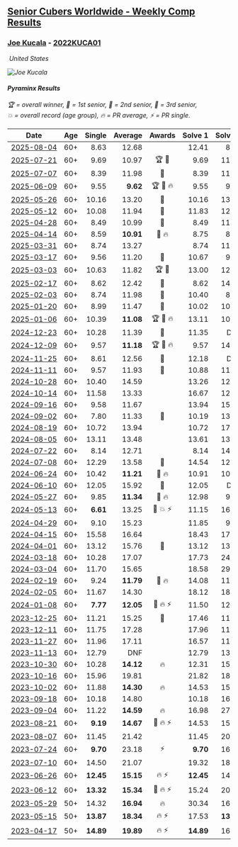 <style>table {white-space: nowrap;}</style>
<link rel="stylesheet" type="text/css" href="/scw-comp/css/flags.css" />

## [Senior Cubers Worldwide - Weekly Comp Results](/scw-comp/results/)
### [Joe Kucala](README.md) - [2022KUCA01](https://www.worldcubeassociation.org/persons/2022KUCA01?event=pyram)

<i class="flag flag-US" />&nbsp;United States

![Joe Kucala](1682123036.jpg)

#### Pyraminx Results

<span style="white-space: nowrap;">🏆 = overall winner</span>, <span style="white-space: nowrap;">🥇 = 1st senior</span>, <span style="white-space: nowrap;">🥈 = 2nd senior</span>, <span style="white-space: nowrap;">🥉 = 3rd senior</span>, <span style="white-space: nowrap;">💥 = overall record (age group)</span>, <span style="white-space: nowrap;">🔥 = PR average</span>, <span style="white-space: nowrap;">⚡ = PR single</span>.

| Date | Age | Single | Average | Awards | Solve 1 | Solve 2 | Solve 3 | Solve 4 | Solve 5 | Video |
| :--: | :--: | --: | --: | :--: | --: | --: | --: | --: | --: | :-- |
| [2025-08-04](../../results/2025-08-04/pyram.md) | 60+ | 8.63 | 12.68 |  | 12.41 | 8.63 | 11.79 | 13.83 | 13.85 | [Desktop](https://www.facebook.com/events/773476181922397/permalink/784711750798840) / [Mobile](https://m.facebook.com/events/773476181922397?view=permalink&id=784711750798840) |
| [2025-07-21](../../results/2025-07-21/pyram.md) | 60+ | 9.69 | 10.97 | 🏆 🥇 | 9.69 | 11.01 | 11.62 | 10.28 | 15.95 | [Desktop](https://www.facebook.com/events/1686787435351677/permalink/1691328921564195) / [Mobile](https://m.facebook.com/events/1686787435351677?view=permalink&id=1691328921564195) |
| [2025-07-07](../../results/2025-07-07/pyram.md) | 60+ | 8.39 | 11.98 | 🥈 | 8.39 | 11.72 | DNF | 12.41 | 11.82 | [Desktop](https://www.facebook.com/events/781137304473681/permalink/788020193785392) / [Mobile](https://m.facebook.com/events/781137304473681?view=permalink&id=788020193785392) |
| [2025-06-09](../../results/2025-06-09/pyram.md) | 60+ | 9.55 | **9.62** | 🏆 🥇 🔥 | 9.55 | 9.59 | 9.57 | DNF | 9.69 | [Desktop](https://www.facebook.com/events/1216240666866597/permalink/1220645506426113) / [Mobile](https://m.facebook.com/events/1216240666866597?view=permalink&id=1220645506426113) |
| [2025-05-26](../../results/2025-05-26/pyram.md) | 60+ | 10.16 | 13.20 | 🥉 | 10.16 | 13.23 | 11.11 | 15.25 | 20.80 | [Desktop](https://www.facebook.com/events/731157299363008/permalink/739368008541937) / [Mobile](https://m.facebook.com/events/731157299363008?view=permalink&id=739368008541937) |
| [2025-05-12](../../results/2025-05-12/pyram.md) | 60+ | 10.08 | 11.94 | 🥈 | 11.83 | 12.77 | 10.08 | 11.23 | 13.71 | [Desktop](https://www.facebook.com/events/1452696462562084/permalink/1459657841865946) / [Mobile](https://m.facebook.com/events/1452696462562084?view=permalink&id=1459657841865946) |
| [2025-04-28](../../results/2025-04-28/pyram.md) | 60+ | 8.49 | 10.99 | 🥉 | 8.49 | 11.73 | 10.51 | 12.02 | 10.72 | [Desktop](https://www.facebook.com/events/652906761064641/permalink/661309463557704) / [Mobile](https://m.facebook.com/events/652906761064641?view=permalink&id=661309463557704) |
| [2025-04-14](../../results/2025-04-14/pyram.md) | 60+ | 8.59 | **10.91** | 🥉 🔥 | 8.75 | 8.59 | 12.75 | 11.22 | 13.81 | [Desktop](https://www.facebook.com/events/537297682750471/permalink/545752601904979) / [Mobile](https://m.facebook.com/events/537297682750471?view=permalink&id=545752601904979) |
| [2025-03-31](../../results/2025-03-31/pyram.md) | 60+ | 8.74 | 13.27 |  | 8.74 | 11.70 | DNF | 14.77 | 13.35 | [Desktop](https://www.facebook.com/events/675467158281524/permalink/681782454316661) / [Mobile](https://m.facebook.com/events/675467158281524?view=permalink&id=681782454316661) |
| [2025-03-17](../../results/2025-03-17/pyram.md) | 60+ | 9.56 | 11.20 | 🥈 | 10.67 | 9.56 | 12.19 | 10.75 | 13.82 | [Desktop](https://www.facebook.com/events/978028041063147/permalink/985768533622431) / [Mobile](https://m.facebook.com/events/978028041063147?view=permalink&id=985768533622431) |
| [2025-03-03](../../results/2025-03-03/pyram.md) | 60+ | 10.63 | 11.82 | 🏆 🥇 | 13.00 | 12.29 | 10.63 | 10.65 | 12.53 | [Desktop](https://www.facebook.com/events/501753452722790/permalink/504302605801208) / [Mobile](https://m.facebook.com/events/501753452722790?view=permalink&id=504302605801208) |
| [2025-02-17](../../results/2025-02-17/pyram.md) | 60+ | 8.62 | 12.42 | 🥉 | 8.62 | 14.89 | 10.18 | 15.25 | 12.18 | [Desktop](https://www.facebook.com/events/3910571685857249/permalink/3912415399006211) / [Mobile](https://m.facebook.com/events/3910571685857249?view=permalink&id=3912415399006211) |
| [2025-02-03](../../results/2025-02-03/pyram.md) | 60+ | 8.74 | 11.98 | 🥈 | 10.40 | 8.74 | 24.95 | 9.93 | 15.60 | [Desktop](https://www.facebook.com/events/944171791203814/permalink/954253083529018) / [Mobile](https://m.facebook.com/events/944171791203814?view=permalink&id=954253083529018) |
| [2025-01-20](../../results/2025-01-20/pyram.md) | 60+ | 8.99 | 11.47 | 🥈 | 10.02 | 10.91 | 14.42 | 13.47 | 8.99 | [Desktop](https://www.facebook.com/events/1298033571516093/permalink/1299592744693509) / [Mobile](https://m.facebook.com/events/1298033571516093?view=permalink&id=1299592744693509) |
| [2025-01-06](../../results/2025-01-06/pyram.md) | 60+ | 10.39 | **11.08** | 🏆 🥇 🔥 | 13.11 | 10.39 | 10.99 | 11.82 | 10.42 | [Desktop](https://www.facebook.com/events/627142583067327/permalink/632555479192704) / [Mobile](https://m.facebook.com/events/627142583067327?view=permalink&id=632555479192704) |
| [2024-12-23](../../results/2024-12-23/pyram.md) | 60+ | 10.28 | 11.39 | 🥈 | 11.35 | DNF | 10.28 | 12.54 | 10.28 | [Desktop](https://www.facebook.com/events/1319402379491573/permalink/1320698359361975) / [Mobile](https://m.facebook.com/events/1319402379491573?view=permalink&id=1320698359361975) |
| [2024-12-09](../../results/2024-12-09/pyram.md) | 60+ | 9.57 | **11.18** | 🏆 🥇 🔥 | 9.57 | 14.08 | 10.17 | 10.87 | 12.51 | [Desktop](https://www.facebook.com/events/597699649435295/permalink/602402808964979) / [Mobile](https://m.facebook.com/events/597699649435295?view=permalink&id=602402808964979) |
| [2024-11-25](../../results/2024-11-25/pyram.md) | 60+ | 8.61 | 12.56 | 🥈 | 12.18 | DNF | 9.78 | 8.61 | 15.71 | [Desktop](https://www.facebook.com/events/1941789882998379/permalink/1944018822775485) / [Mobile](https://m.facebook.com/events/1941789882998379?view=permalink&id=1944018822775485) |
| [2024-11-11](../../results/2024-11-11/pyram.md) | 60+ | 9.57 | 11.93 | 🥉 | 10.88 | 11.33 | 9.57 | 13.59 | 14.90 | [Desktop](https://www.facebook.com/events/2181074155610032/permalink/2181846945532753) / [Mobile](https://m.facebook.com/events/2181074155610032?view=permalink&id=2181846945532753) |
| [2024-10-28](../../results/2024-10-28/pyram.md) | 60+ | 10.40 | 14.59 |  | 13.26 | 12.41 | 20.66 | 10.40 | 18.09 | [Desktop](https://www.facebook.com/events/929053079074962/permalink/932411238739146) / [Mobile](https://m.facebook.com/events/929053079074962?view=permalink&id=932411238739146) |
| [2024-10-14](../../results/2024-10-14/pyram.md) | 60+ | 11.58 | 13.33 |  | 16.67 | 12.65 | 14.21 | 13.12 | 11.58 | [Desktop](https://www.facebook.com/events/574257274950611/permalink/581708224205516) / [Mobile](https://m.facebook.com/events/574257274950611?view=permalink&id=581708224205516) |
| [2024-09-16](../../results/2024-09-16/pyram.md) | 60+ | 9.58 | 11.67 |  | 13.94 | 15.96 | 9.58 | 9.71 | 11.35 | [Desktop](https://www.facebook.com/events/876328274072061/permalink/885050343199854) / [Mobile](https://m.facebook.com/events/876328274072061?view=permalink&id=885050343199854) |
| [2024-09-02](../../results/2024-09-02/pyram.md) | 60+ | 7.80 | 11.33 | 🥉 | 10.19 | 13.27 | 7.80 | 10.52 | 13.59 | [Desktop](https://www.facebook.com/events/520382934031785/permalink/523719213698157) / [Mobile](https://m.facebook.com/events/520382934031785?view=permalink&id=523719213698157) |
| [2024-08-19](../../results/2024-08-19/pyram.md) | 60+ | 10.72 | 13.94 |  | 10.72 | 17.82 | 14.07 | 15.33 | 12.41 | [Desktop](https://www.facebook.com/events/1061504472310928/permalink/1066215801839795) / [Mobile](https://m.facebook.com/events/1061504472310928?view=permalink&id=1066215801839795) |
| [2024-08-05](../../results/2024-08-05/pyram.md) | 60+ | 13.11 | 13.48 |  | 13.61 | 13.71 | 13.11 | 14.54 | 13.13 | [Desktop](https://www.facebook.com/events/2580397835477735/permalink/2591340404383478) / [Mobile](https://m.facebook.com/events/2580397835477735?view=permalink&id=2591340404383478) |
| [2024-07-22](../../results/2024-07-22/pyram.md) | 60+ | 8.14 | 12.71 |  | 8.14 | 14.58 | 13.50 | 10.06 | 15.36 | [Desktop](https://www.facebook.com/events/1450990238890383/permalink/1459328781389862) / [Mobile](https://m.facebook.com/events/1450990238890383?view=permalink&id=1459328781389862) |
| [2024-07-08](../../results/2024-07-08/pyram.md) | 60+ | 12.29 | 13.58 | 🥉 | 14.54 | 12.62 | 12.29 | 15.24 | 13.59 | [Desktop](https://www.facebook.com/events/968028508456251/permalink/968586325067136) / [Mobile](https://m.facebook.com/events/968028508456251?view=permalink&id=968586325067136) |
| [2024-06-24](../../results/2024-06-24/pyram.md) | 60+ | 10.42 | **11.21** | 🥉 🔥 | 10.91 | 10.42 | DNF | 10.64 | 12.07 | [Desktop](https://www.facebook.com/events/1211259256891949/permalink/1214886893195852) / [Mobile](https://m.facebook.com/events/1211259256891949?view=permalink&id=1214886893195852) |
| [2024-06-10](../../results/2024-06-10/pyram.md) | 60+ | 12.05 | 15.92 | 🥉 | 12.05 | DNF | 17.70 | 13.47 | 16.58 | [Desktop](https://www.facebook.com/events/814120963986407/permalink/821720146559822) / [Mobile](https://m.facebook.com/events/814120963986407?view=permalink&id=821720146559822) |
| [2024-05-27](../../results/2024-05-27/pyram.md) | 60+ | 9.85 | **11.34** | 🥈 🔥 | 12.98 | 9.85 | 10.76 | 15.59 | 10.29 | [Desktop](https://www.facebook.com/events/421561340652176/permalink/426362186838758) / [Mobile](https://m.facebook.com/events/421561340652176?view=permalink&id=426362186838758) |
| [2024-05-13](../../results/2024-05-13/pyram.md) | 60+ | **6.61** | 13.25 | 🥉 💥 ⚡ | 11.15 | 16.19 | 17.14 | **6.61** | 12.41 | [Desktop](https://www.facebook.com/events/964772741968025/permalink/971182624660370) / [Mobile](https://m.facebook.com/events/964772741968025?view=permalink&id=971182624660370) |
| [2024-04-29](../../results/2024-04-29/pyram.md) | 60+ | 9.10 | 15.23 |  | 11.85 | 9.10 | 17.03 | 16.80 | 31.70 | [Desktop](https://www.facebook.com/events/1658891934647799/permalink/1661496491054010) / [Mobile](https://m.facebook.com/events/1658891934647799?view=permalink&id=1661496491054010) |
| [2024-04-15](../../results/2024-04-15/pyram.md) | 60+ | 15.58 | 16.64 |  | 18.43 | 17.98 | 15.58 | 15.97 | 15.96 | [Desktop](https://www.facebook.com/events/752364543677924/permalink/754611926786519) / [Mobile](https://m.facebook.com/events/752364543677924?view=permalink&id=754611926786519) |
| [2024-04-01](../../results/2024-04-01/pyram.md) | 60+ | 13.12 | 15.76 | 🥉 | 13.12 | 13.24 | 17.85 | 27.30 | 16.19 | [Desktop](https://www.facebook.com/events/405769728858313/permalink/409950021773617) / [Mobile](https://m.facebook.com/events/405769728858313?view=permalink&id=409950021773617) |
| [2024-03-18](../../results/2024-03-18/pyram.md) | 60+ | 10.28 | 17.07 |  | 17.73 | 24.83 | 13.35 | 20.12 | 10.28 | |
| [2024-03-04](../../results/2024-03-04/pyram.md) | 60+ | 11.70 | 15.65 |  | 18.58 | 29.93 | 15.93 | 11.70 | 12.44 | [Desktop](https://www.facebook.com/events/424128753424901/permalink/430211019483341) / [Mobile](https://m.facebook.com/events/424128753424901?view=permalink&id=430211019483341) |
| [2024-02-19](../../results/2024-02-19/pyram.md) | 60+ | 9.24 | **11.79** | 🥈 🔥 | 14.08 | 11.32 | 9.24 | 26.97 | 9.97 | [Desktop](https://www.facebook.com/events/754314473328390/permalink/758105102949327) / [Mobile](https://m.facebook.com/events/754314473328390?view=permalink&id=758105102949327) |
| [2024-02-05](../../results/2024-02-05/pyram.md) | 60+ | 11.67 | 14.30 |  | 18.12 | 18.59 | 12.94 | 11.67 | 11.84 | [Desktop](https://www.facebook.com/events/224940820608552/permalink/232450663190901) / [Mobile](https://m.facebook.com/events/224940820608552?view=permalink&id=232450663190901) |
| [2024-01-08](../../results/2024-01-08/pyram.md) | 60+ | **7.77** | **12.05** | 🥉 🔥 ⚡ | 11.50 | 12.16 | 12.48 | **7.77** | 14.65 | [Desktop](https://www.facebook.com/events/400079779140864/permalink/400645449084297) / [Mobile](https://m.facebook.com/events/400079779140864?view=permalink&id=400645449084297) |
| [2023-12-25](../../results/2023-12-25/pyram.md) | 60+ | 11.21 | 15.25 | 🥉 | 17.46 | 11.21 | 12.46 | 15.82 | 19.19 | [Desktop](https://www.facebook.com/events/737938394503175/permalink/739583377672010) / [Mobile](https://m.facebook.com/events/737938394503175?view=permalink&id=739583377672010) |
| [2023-12-11](../../results/2023-12-11/pyram.md) | 60+ | 11.75 | 17.28 |  | 17.96 | 11.75 | 17.09 | 20.77 | 16.80 | [Desktop](https://www.facebook.com/events/256225627472117/permalink/261194650308548) / [Mobile](https://m.facebook.com/events/256225627472117?view=permalink&id=261194650308548) |
| [2023-11-27](../../results/2023-11-27/pyram.md) | 60+ | 11.96 | 17.11 |  | 16.57 | 11.96 | 20.62 | 28.70 | 14.14 | [Desktop](https://www.facebook.com/events/872715707643227/permalink/878063383775126) / [Mobile](https://m.facebook.com/events/872715707643227?view=permalink&id=878063383775126) |
| [2023-11-13](../../results/2023-11-13/pyram.md) | 60+ | 12.79 | DNF |  | 12.79 | 13.03 | DNF | 15.65 | DNF | [Desktop](https://www.facebook.com/events/1003569957614479/permalink/1010789766892498) / [Mobile](https://m.facebook.com/events/1003569957614479?view=permalink&id=1010789766892498) |
| [2023-10-30](../../results/2023-10-30/pyram.md) | 60+ | 10.28 | **14.12** | 🔥 | 12.31 | 15.42 | 14.62 | 16.33 | 10.28 | [Desktop](https://www.facebook.com/events/690958203130039/permalink/696875825871610) / [Mobile](https://m.facebook.com/events/690958203130039?view=permalink&id=696875825871610) |
| [2023-10-16](../../results/2023-10-16/pyram.md) | 60+ | 15.96 | 19.81 |  | 21.82 | 18.93 | 18.68 | 15.96 | DNF | [Desktop](https://www.facebook.com/events/1393317244902153/permalink/1399585304275347) / [Mobile](https://m.facebook.com/events/1393317244902153?view=permalink&id=1399585304275347) |
| [2023-10-02](../../results/2023-10-02/pyram.md) | 60+ | 11.88 | **14.30** | 🔥 | 14.53 | 15.36 | 13.00 | 17.61 | 11.88 | [Desktop](https://www.facebook.com/events/1174919303425786/permalink/1180349456216104) / [Mobile](https://m.facebook.com/events/1174919303425786?view=permalink&id=1180349456216104) |
| [2023-09-18](../../results/2023-09-18/pyram.md) | 60+ | 10.18 | 14.80 |  | 10.18 | 16.26 | 14.48 | 14.11 | 15.82 | [Desktop](https://www.facebook.com/events/1513433686174189/permalink/1518516175665940) / [Mobile](https://m.facebook.com/events/1513433686174189?view=permalink&id=1518516175665940) |
| [2023-09-04](../../results/2023-09-04/pyram.md) | 60+ | 11.22 | **14.59** | 🔥 | 16.98 | 27.39 | 11.76 | 15.03 | 11.22 | [Desktop](https://www.facebook.com/events/2641073766048109/permalink/2647717212050431) / [Mobile](https://m.facebook.com/events/2641073766048109?view=permalink&id=2647717212050431) |
| [2023-08-21](../../results/2023-08-21/pyram.md) | 60+ | **9.19** | **14.67** | 🥉 🔥 ⚡ | 14.53 | 15.23 | 14.26 | 20.91 | **9.19** | [Desktop](https://www.facebook.com/events/1221531751824966/permalink/1222461741731967) / [Mobile](https://m.facebook.com/events/1221531751824966?view=permalink&id=1222461741731967) |
| [2023-08-07](../../results/2023-08-07/pyram.md) | 60+ | 11.45 | 21.42 |  | 11.45 | 20.82 | 25.19 | DNF | 18.25 | [Desktop](https://www.facebook.com/events/666756165039562/permalink/668477731534072) / [Mobile](https://m.facebook.com/events/666756165039562?view=permalink&id=668477731534072) |
| [2023-07-24](../../results/2023-07-24/pyram.md) | 60+ | **9.70** | 23.18 | ⚡ | **9.70** | 16.49 | DNF | 39.44 | 13.62 | [Desktop](https://www.facebook.com/events/806030584473421/permalink/810372647372548) / [Mobile](https://m.facebook.com/events/806030584473421?view=permalink&id=810372647372548) |
| [2023-07-10](../../results/2023-07-10/pyram.md) | 60+ | 14.50 | 21.07 |  | 19.32 | 18.37 | DNF | 25.53 | 14.50 | [Desktop](https://www.facebook.com/events/290406996735190/permalink/294456689663554) / [Mobile](https://m.facebook.com/events/290406996735190?view=permalink&id=294456689663554) |
| [2023-06-26](../../results/2023-06-26/pyram.md) | 60+ | **12.45** | **15.15** | 🔥 ⚡ | **12.45** | 14.57 | 15.26 | 15.62 | 26.18 | [Desktop](https://www.facebook.com/events/310574547970581/permalink/311208061240563) / [Mobile](https://m.facebook.com/events/310574547970581?view=permalink&id=311208061240563) |
| [2023-06-12](../../results/2023-06-12/pyram.md) | 60+ | **13.32** | **15.34** | 🥉 🔥 ⚡ | 15.24 | 20.84 | 17.27 | 13.50 | **13.32** | [Desktop](https://www.facebook.com/events/252304080823510/permalink/257642386956346) / [Mobile](https://m.facebook.com/events/252304080823510?view=permalink&id=257642386956346) |
| [2023-05-29](../../results/2023-05-29/pyram.md) | 50+ | 14.32 | **16.94** | 🔥 | 30.34 | 16.39 | 14.32 | 19.39 | 15.03 | [Desktop](https://www.facebook.com/events/3552780501633678/permalink/3559520537626341) / [Mobile](https://m.facebook.com/events/3552780501633678?view=permalink&id=3559520537626341) |
| [2023-05-15](../../results/2023-05-15/pyram.md) | 50+ | **13.87** | **18.34** | 🔥 ⚡ | 17.53 | **13.87** | 16.40 | DNF | 21.08 | [Desktop](https://www.facebook.com/events/128088546941599/permalink/131143249969462) / [Mobile](https://m.facebook.com/events/128088546941599?view=permalink&id=131143249969462) |
| [2023-04-17](../../results/2023-04-17/pyram.md) | 50+ | **14.89** | **19.89** | 🔥 ⚡ | **14.89** | 16.71 | 22.75 | 20.20 | 39.70 | [Desktop](https://www.facebook.com/events/238970528738328/permalink/247191284582919) / [Mobile](https://m.facebook.com/events/238970528738328?view=permalink&id=247191284582919) |


<!-- Global site tag (gtag.js) - Google Analytics -->
<script async src="https://www.googletagmanager.com/gtag/js?id=UA-86348435-3"></script>
<script>window.dataLayer = window.dataLayer || []; function gtag() {dataLayer.push(arguments);} gtag('js', new Date()); gtag('config', 'UA-86348435-3');</script>
